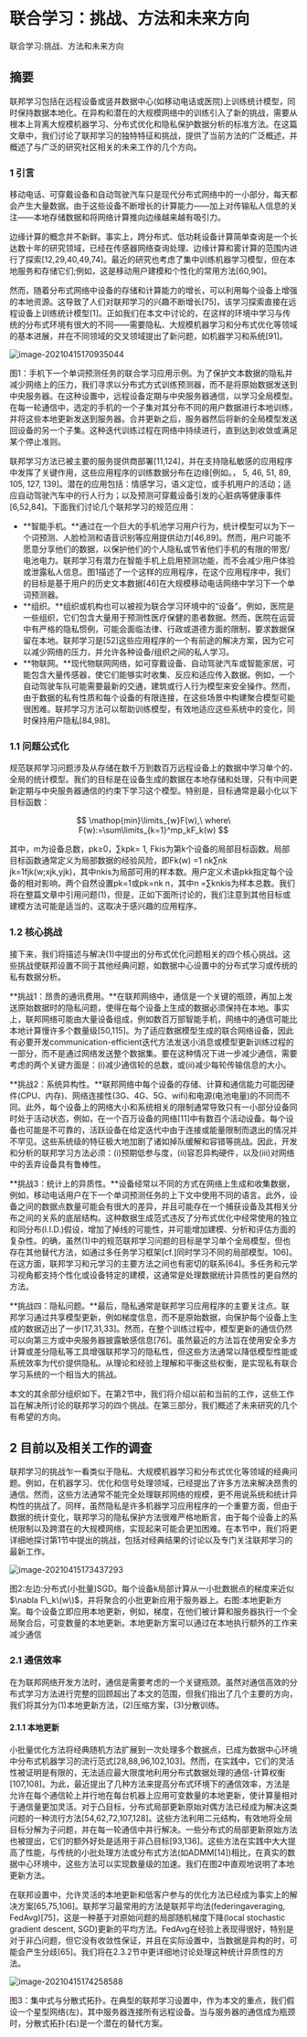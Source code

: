 # 联合学习：挑战、方法和未来方向

联合学习:挑战、方法和未来方向

## 摘要

联邦学习包括在远程设备或竖井数据中心\(如移动电话或医院\)上训练统计模型，同时保持数据本地化。在异构和潜在的大规模网络中的训练引入了新的挑战，需要从根本上背离大规模机器学习、分布式优化和隐私保护数据分析的标准方法。在这篇文章中，我们讨论了联邦学习的独特特征和挑战，提供了当前方法的广泛概述，并概述了与广泛的研究社区相关的未来工作的几个方向。

### 1 引言

移动电话、可穿戴设备和自动驾驶汽车只是现代分布式网络中的一小部分，每天都会产生大量数据。由于这些设备不断增长的计算能力——加上对传输私人信息的关注——本地存储数据和将网络计算推向边缘越来越有吸引力。

边缘计算的概念并不新鲜。事实上，跨分布式、低功耗设备计算简单查询是一个长达数十年的研究领域，已经在传感器网络查询处理、边缘计算和雾计算的范围内进行了探索\[12,29,40,49,74\]。最近的研究也考虑了集中训练机器学习模型，但在本地服务和存储它们;例如，这是移动用户建模和个性化的常用方法\[60,90\]。

然而，随着分布式网络中设备的存储和计算能力的增长，可以利用每个设备上增强的本地资源。这导致了人们对联邦学习的兴趣不断增长\[75\]，该学习探索直接在远程设备上训练统计模型\[1\]。正如我们在本文中讨论的，在这样的环境中学习与传统的分布式环境有很大的不同——需要隐私、大规模机器学习和分布式优化等领域的基本进展，并在不同领域的交叉领域提出了新问题，如机器学习和系统\[91\]。

![image-20210415170935044](https://gitee.com/zlt_shadow/res/raw/master/images-bed/paper2/figure-1.png)

图1：手机下一个单词预测任务的联合学习应用示例。为了保护文本数据的隐私并减少网络上的压力，我们寻求以分布式方式训练预测器，而不是将原始数据发送到中央服务器。在这种设置中，远程设备定期与中央服务器通信，以学习全局模型。在每一轮通信中，选定的手机的一个子集对其分布不同的用户数据进行本地训练，并将这些本地更新发送到服务器。合并更新之后，服务器然后将新的全局模型发送回设备的另一个子集。这种迭代训练过程在网络中持续进行，直到达到收敛或满足某个停止准则。

联邦学习方法已被主要的服务提供商部署\[11,124\]，并在支持隐私敏感的应用程序中发挥了关键作用，这些应用程序的训练数据分布在边缘\[例如。， 5, 46, 51, 89, 105, 127, 139\]。潜在的应用包括：情感学习，语义定位，或手机用户的活动；适应自动驾驶汽车中的行人行为；以及预测可穿戴设备引发的心脏病等健康事件\[6,52,84\]。下面我们讨论几个联邦学习的规范应用：

* **智能手机。**通过在一个巨大的手机池学习用户行为，统计模型可以为下一个词预测、人脸检测和语音识别等应用提供动力\[46,89\]。然而，用户可能不愿意分享他们的数据，以保护他们的个人隐私或节省他们手机的有限的带宽/电池电力。联邦学习有潜力在智能手机上启用预测功能，而不会减少用户体验或泄露私人信息。图1描述了一个这样的应用程序，在这个应用程序中，我们的目标是基于用户的历史文本数据\[46\]在大规模移动电话网络中学习下一个单词预测器。
* **组织。**组织或机构也可以被视为联合学习环境中的“设备”。例如，医院是一些组织，它们包含大量用于预测性医疗保健的患者数据。然而，医院在运营中有严格的隐私惯例，可能会面临法律、行政或道德方面的限制，要求数据保留在本地。联邦学习是\[52\]这些应用程序的一个有前途的解决方案，因为它可以减少网络的压力，并允许各种设备/组织之间的私人学习。
* **物联网。**现代物联网网络，如可穿戴设备、自动驾驶汽车或智能家居，可能包含大量传感器，使它们能够实时收集、反应和适应传入数据。例如，一个自动驾驶车队可能需要最新的交通，建筑或行人行为模型来安全操作。然而，由于数据的私有性质和每个设备的有限连接，在这些场景中构建聚合模型可能很困难。联邦学习方法可以帮助训练模型，有效地适应这些系统中的变化，同时保持用户隐私\[84,98\]。

### 1.1 问题公式化

规范联邦学习问题涉及从存储在数千万到数百万远程设备上的数据中学习单个的、全局的统计模型。我们的目标是在设备生成的数据在本地存储和处理，只有中间更新定期与中央服务器通信的约束下学习这个模型。特别是，目标通常是最小化以下目标函数：

$$
\mathop{min}\limits_{w}F(w),\ where\ F(w):=\sum\limits_{k=1}^mp_kF_k(w)
$$

其中，m为设备总数，pk≥0，∑kpk= 1, Fkis为第k个设备的局部目标函数。局部目标函数通常定义为局部数据的经验风险，即Fk\(w\) =1 nk∑nk jk=1fjk\(w;xjk,yjk\)，其中nkis为局部可用的样本数。用户定义术语pkk指定每个设备的相对影响，两个自然设置pk=1或pk=nk n，其中n =∑knkis为样本总数。我们将在整篇文章中引用问题\(1\)，但是，正如下面所讨论的，我们注意到其他目标或建模方法可能是适当的，这取决于感兴趣的应用程序。

### 1.2 核心挑战

接下来，我们将描述与解决\(1\)中提出的分布式优化问题相关的四个核心挑战。这些挑战使联邦设置不同于其他经典问题，如数据中心设置中的分布式学习或传统的私有数据分析。

**挑战1：昂贵的通讯费用。**在联邦网络中，通信是一个关键的瓶颈，再加上发送原始数据时的隐私问题，使得在每个设备上生成的数据必须保持在本地。事实上，联邦网络可能由大量设备组成，例如数百万部智能手机，网络中的通信可能比本地计算慢许多个数量级\[50,115\]。为了适应数据模型生成的联合网络设备，因此有必要开发communication-efficient迭代方法发送小消息或模型更新训练过程的一部分，而不是通过网络发送整个数据集。要在这种情况下进一步减少通信，需要考虑的两个关键方面是：\(i\)减少通信轮的总数，或\(ii\)减少每轮传输信息的大小。

**挑战2：系统异构性。**联邦网络中每个设备的存储、计算和通信能力可能因硬件\(CPU、内存\)、网络连接性\(3G、4G、5G、wifi\)和电源\(电池电量\)的不同而不同。此外，每个设备上的网络大小和系统相关的限制通常导致只有一小部分设备同时处于活动状态，例如，在一个百万设备的网络\[11\]中有数百个活动设备。每个设备也可能是不可靠的，活跃设备在给定迭代中由于连接或能量限制而退出的情况并不罕见。这些系统级的特征极大地加剧了诸如掉队缓解和容错等挑战。因此，开发和分析的联邦学习方法必须：\(i\)预期低参与度，\(ii\)容忍异构硬件，以及\(iii\)对网络中的丢弃设备具有鲁棒性。

**挑战3：统计上的异质性。**设备经常以不同的方式在网络上生成和收集数据，例如，移动电话用户在下一个单词预测任务的上下文中使用不同的语言。此外，设备之间的数据点数量可能会有很大的差异，并且可能存在一个捕获设备及其相关分布之间的关系的底层结构。这种数据生成范式违反了分布式优化中经常使用的独立和同分布\(I.I.D.\)假设，增加了掉线的可能性，并可能增加建模、分析和评估方面的复杂性。的确，虽然\(1\)中的规范联邦学习问题的目标是学习单个全局模型，但也存在其他替代方法，如通过多任务学习框架\[cf.\]同时学习不同的局部模型。106\]。在这方面，联邦学习和元学习的主要方法之间也有密切的联系\[64\]。多任务和元学习视角都支持个性化或设备特定的建模，这通常是处理数据统计异质性的更自然的方法。

**挑战四：隐私问题。**最后，隐私通常是联邦学习应用程序的主要关注点。联邦学习通过共享模型更新，例如梯度信息，而不是原始数据，向保护每个设备上生成的数据迈出了一步\[17,31,33\]。然而，在整个训练过程中，模型更新的通信仍然可以向第三方或中央服务器披露敏感信息\[76\]。虽然最近的方法旨在使用安全多方计算或差分隐私等工具增强联邦学习的隐私性，但这些方法通常以降低模型性能或系统效率为代价提供隐私。从理论和经验上理解和平衡这些权衡，是实现私有联合学习系统的一个相当大的挑战。

本文的其余部分组织如下。在第2节中，我们将介绍以前和当前的工作，这些工作旨在解决所讨论的联邦学习的四个挑战。在第三部分，我们概述了未来研究的几个有希望的方向。

## 2 目前以及相关工作的调查

联邦学习的挑战乍一看类似于隐私、大规模机器学习和分布式优化等领域的经典问题。例如，在机器学习、优化和信号处理领域，已经提出了许多方法来解决昂贵的通信。然而，这些方法通常不能完全处理联邦网络的规模，更不用说系统和统计异构性的挑战了。同样，虽然隐私是许多机器学习应用程序的一个重要方面，但由于数据的统计变化，联邦学习的隐私保护方法很难严格地断言，由于每个设备上的系统限制以及跨潜在的大规模网络，实现起来可能会更加困难。在本节中，我们将更详细地探讨第1节中提出的挑战，包括对经典结果的讨论以及专门关注联邦学习的最新工作。

![image-20210415173437293](https://gitee.com/zlt_shadow/res/raw/master/images-bed/paper2/figure-2.png)

图2:左边:分布式\(小批量\)SGD。每个设备k局部计算从一小批数据点的梯度来近似$\nabla F\_k\(w\)$，并将聚合的小批更新应用于服务器上。右图:本地更新方案。每个设备立即应用本地更新，例如，梯度，在他们被计算和服务器执行一个全局聚合后，可变数量的本地更新。本地更新方案可以通过在本地执行额外的工作来减少通信

### 2.1 通信效率

在为联邦网络开发方法时，通信是需要考虑的一个关键瓶颈。虽然对通信高效的分布式学习方法进行完整的回顾超出了本文的范围，但我们指出了几个主要的方向，我们将其分为\(1\)本地更新方法，\(2\)压缩方案，\(3\)分散训练。

#### 2.1.1 本地更新

小批量优化方法将经典随机方法扩展到一次处理多个数据点，已成为数据中心环境中分布式机器学习的流行范式\[28,88,96,102,103\]。然而，在实践中，它们的灵活性被证明是有限的，无法适应最大限度地利用分布式数据处理的通信-计算权衡\[107,108\]。为此，最近提出了几种方法来提高分布式环境下的通信效率，方法是允许在每个通信轮上并行地在每台机器上应用可变数量的本地更新，使计算量相对于通信量更加灵活。对于凸目标，分布式局部更新原始对偶方法已经成为解决这类问题的一种流行方法\[54,62,72,107,128\]。这些方法利用二元结构，有效地将全局目标分解为子问题，并在每一轮通信中并行解决。一些分布式的局部更新原始方法也被提出，它们的额外好处是适用于非凸目标\[93,136\]。这些方法在实践中大大提高了性能，与传统的小批处理方法或分布式方法\(如ADMM\[14\]\)相比，在真实的数据中心环境中，这些方法可以实现数量级的加速。我们在图2中直观地说明了本地更新方法。

在联邦设置中，允许灵活的本地更新和低客户参与的优化方法已经成为事实上的解决方案\[65,75,106\]。联邦学习最常用的方法是联邦平均法\(federingaveraging, FedAvg\)\[75\]，这是一种基于对原始问题的局部随机梯度下降\(local stochastic gradient descent, SGD\)更新的平均方法。FedAvg在经验上表现得很好，特别是对于非凸问题，但它没有收敛性保证，并且在实际设置中，当数据是异构的时，可能会产生分歧\[65\]。我们将在2.3.2节中更详细地讨论处理这种统计异质性的方法。

![image-20210415174258588](https://gitee.com/zlt_shadow/res/raw/master/images-bed/paper2/figure-3.png)

图3：集中式与分散式拓扑。在典型的联邦学习设置中，作为本文的重点，我们假设一个星型网络\(左\)，其中服务器连接所有远程设备。当与服务器的通信成为瓶颈时，分散式拓扑\(右\)是一个潜在的替代方案。

